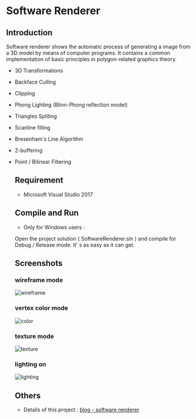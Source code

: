 # Software Renderer
## Introduction

Software renderer shows the automatic process of generating a image from a 3D model by means of computer programs. It contains a common implementation of basic principles in polygon-related graphics theory. 

- 3D Transformations

- Backface Culling

- Clipping

- Phong Lighting (Blinn-Phong reflection model)

- Triangles Spliting

- Scanline filling

- Bresenham's Line Algorithm

- Z-buffering

- Point / Bilinear Filtering

  ## Requirement

  - Microsoft Visual Studio 2017 

  ## Compile and Run

  - Only for Windows users :

  Open the project solution ( SoftwareRenderer.sln ) and compile for Debug / Release mode. It' s as easy as it can get.

  ## Screenshots

  ### wireframe mode

  ![wireframe](https://raw.githubusercontent.com/PasserbyTan/PasserbyTan.github.io/master/assets/images/posts/wireframe.png)

  ### vertex color mode

  ![color](https://raw.githubusercontent.com/PasserbyTan/PasserbyTan.github.io/master/assets/images/posts/color.png)

  ### texture mode

  ![texture](https://raw.githubusercontent.com/PasserbyTan/PasserbyTan.github.io/master/assets/images/posts/texture.png)

  ### lighting on

  ![lighting](https://raw.githubusercontent.com/PasserbyTan/PasserbyTan.github.io/master/assets/images/posts/lighting.png)

  ## Others

  - Details of this project :  [blog - software renderer](https://passerbytan.github.io/blog/software-renderer/)

  ​

